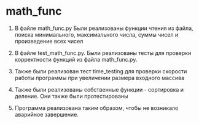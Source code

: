 # math_func

1) В файле math_func.py Были реализованы функции чтения из файла, поиска минимального, максимального числа, суммы чисел и произведение всех чисел

2) В файле test_math_func.py. Были реализованы тесты для проверки корректности функций из файла math_func.py.

3) Также были реализован тест time_testing для проверки скорости работы программы при увеличении размера входного массива

4) Также были реализованы собственные функции - сортировка и деление. Они также были протестированы

5) Программа реализована таким образом, чтобы не возникало аварийное завершение. 
